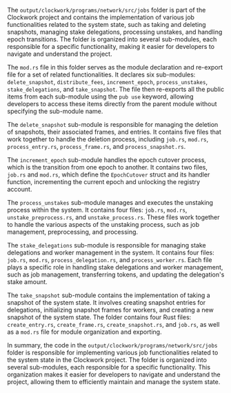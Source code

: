 The `output/clockwork/programs/network/src/jobs` folder is part of the Clockwork project and contains the implementation of various job functionalities related to the system state, such as taking and deleting snapshots, managing stake delegations, processing unstakes, and handling epoch transitions. The folder is organized into several sub-modules, each responsible for a specific functionality, making it easier for developers to navigate and understand the project.

The `mod.rs` file in this folder serves as the module declaration and re-export file for a set of related functionalities. It declares six sub-modules: `delete_snapshot`, `distribute_fees`, `increment_epoch`, `process_unstakes`, `stake_delegations`, and `take_snapshot`. The file then re-exports all the public items from each sub-module using the `pub use` keyword, allowing developers to access these items directly from the parent module without specifying the sub-module name.

The `delete_snapshot` sub-module is responsible for managing the deletion of snapshots, their associated frames, and entries. It contains five files that work together to handle the deletion process, including `job.rs`, `mod.rs`, `process_entry.rs`, `process_frame.rs`, and `process_snapshot.rs`.

The `increment_epoch` sub-module handles the epoch cutover process, which is the transition from one epoch to another. It contains two files, `job.rs` and `mod.rs`, which define the `EpochCutover` struct and its handler function, incrementing the current epoch and unlocking the registry account.

The `process_unstakes` sub-module manages and executes the unstaking process within the system. It contains four files: `job.rs`, `mod.rs`, `unstake_preprocess.rs`, and `unstake_process.rs`. These files work together to handle the various aspects of the unstaking process, such as job management, preprocessing, and processing.

The `stake_delegations` sub-module is responsible for managing stake delegations and worker management in the system. It contains four files: `job.rs`, `mod.rs`, `process_delegation.rs`, and `process_worker.rs`. Each file plays a specific role in handling stake delegations and worker management, such as job management, transferring tokens, and updating the delegation's stake amount.

The `take_snapshot` sub-module contains the implementation of taking a snapshot of the system state. It involves creating snapshot entries for delegations, initializing snapshot frames for workers, and creating a new snapshot of the system state. The folder contains four Rust files: `create_entry.rs`, `create_frame.rs`, `create_snapshot.rs`, and `job.rs`, as well as a `mod.rs` file for module organization and exporting.

In summary, the code in the `output/clockwork/programs/network/src/jobs` folder is responsible for implementing various job functionalities related to the system state in the Clockwork project. The folder is organized into several sub-modules, each responsible for a specific functionality. This organization makes it easier for developers to navigate and understand the project, allowing them to efficiently maintain and manage the system state.
